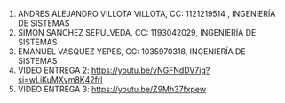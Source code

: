 1. ANDRES ALEJANDRO VILLOTA VILLOTA, CC: 1121219514 , INGENIERÍA DE SISTEMAS
2. SIMON SANCHEZ SEPULVEDA, CC: 1193042029, INGENIERÍA DE SISTEMAS
3. EMANUEL VASQUEZ YEPES, CC: 1035970318, INGENIERÍA DE SISTEMAS
4. VIDEO ENTREGA 2: https://youtu.be/vNGFNdDV7ig?si=wLiKuMXvm8K42frl
5. VIDEO ENTREGA 3: https://youtu.be/Z9Mh37fxpew
